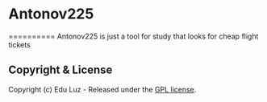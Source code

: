 # Antonov225
==========
Antonov225 is just a tool for study that looks for cheap flight tickets

## Copyright & License
Copyright (c) Edu Luz - Released under the [GPL license](LICENSE).
